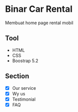 # Binar Car Rental

Membuat home page rental mobil

## Tool

- HTML
- CSS
- Boostrap 5.2

## Section

- [x] Our service
- [x] Wy us
- [x] Testimonial
- [x] FAQ
